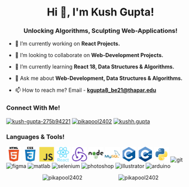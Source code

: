 <h1 align="center">Hi 👋, I'm Kush Gupta!</h1>
<h3 align="center">Unlocking Algorithms, Sculpting Web-Applications!</h3>

-   🔭 I’m currently working on **React Projects.**

-   👯 I’m looking to collaborate on **Web-Development Projects.**

-   🌱 I’m currently learning **React 18, Data Structures & Algorithms.**

-   💬 Ask me about **Web-Development, Data Structures & Algorithms.**

-   📫 How to reach me? Email - **kgupta8_be21@thapar.edu**

<h3 align="left">Connect With Me!</h3>
<p align="left">
    <a href="https://linkedin.com/in/kush-gupta-275b94221" target="blank"
        ><img
            align="center"
            src="https://raw.githubusercontent.com/rahuldkjain/github-profile-readme-generator/master/src/images/icons/Social/linked-in-alt.svg"
            alt="kush-gupta-275b94221"
            height="30"
            width="40"
    /></a>
    <a href="https://www.leetcode.com/pikapool2402" target="blank"
        ><img
            align="center"
            src="https://raw.githubusercontent.com/rahuldkjain/github-profile-readme-generator/master/src/images/icons/Social/leet-code.svg"
            alt="pikapool2402"
            height="30"
            width="40"
    /></a>
    <a href="https://www.instagram.com/kushh.gupta/" target="blank"
        ><img
            align="center"
            src="https://raw.githubusercontent.com/rahuldkjain/github-profile-readme-generator/master/src/images/icons/Social/instagram.svg"
            alt="kushh.gupta"
            height="30"
            width="40"
    /></a>
</p>

<h3 align="left">Languages & Tools!</h3>
<p align="left" class="languages">
    <a href="https://www.w3.org/html/" target="_blank" rel="noreferrer" style="text-decoration: none">
        <img
            src="https://raw.githubusercontent.com/devicons/devicon/master/icons/html5/html5-original-wordmark.svg"
            alt="html5"
            width="40"
            height="40"
        />
    </a>
    <a href="https://www.w3schools.com/css/" target="_blank" rel="noreferrer" style="text-decoration: none">
        <img
            src="https://raw.githubusercontent.com/devicons/devicon/master/icons/css3/css3-original-wordmark.svg"
            alt="css3"
            width="40"
            height="40"
        />
    </a>
    <a
        href="https://developer.mozilla.org/en-US/docs/Web/JavaScript"
        target="_blank"
        rel="noreferrer" style="text-decoration: none"
    >
        <img
            src="https://raw.githubusercontent.com/devicons/devicon/master/icons/javascript/javascript-original.svg"
            alt="javascript"
            width="40"
            height="40"
        />
    </a>
    <a href="https://reactjs.org/" target="_blank" rel="noreferrer" style="text-decoration: none">
        <img
            src="https://raw.githubusercontent.com/devicons/devicon/master/icons/react/react-original-wordmark.svg"
            alt="react"
            width="40"
            height="40"
        />
    </a>
    <a href="https://redux.js.org" target="_blank" rel="noreferrer" style="text-decoration: none">
        <img
            src="https://raw.githubusercontent.com/devicons/devicon/master/icons/redux/redux-original.svg"
            alt="redux"
            width="40"
            height="40"
        />
    </a>
    <a href="https://nodejs.org" target="_blank" rel="noreferrer" style="text-decoration: none">
        <img
            src="https://raw.githubusercontent.com/devicons/devicon/master/icons/nodejs/nodejs-original-wordmark.svg"
            alt="nodejs"
            width="40"
            height="40"
        />
    </a>
    <a href="https://www.mysql.com/" target="_blank" rel="noreferrer" style="text-decoration: none">
        <img
            src="https://raw.githubusercontent.com/devicons/devicon/master/icons/mysql/mysql-original-wordmark.svg"
            alt="mysql"
            width="40"
            height="40"
        />
    </a>
    <a href="https://www.cprogramming.com/" target="_blank" rel="noreferrer" style="text-decoration: none">
        <img
            src="https://raw.githubusercontent.com/devicons/devicon/master/icons/c/c-original.svg"
            alt="c"
            width="40"
            height="40"
        />
    </a>
    <a href="https://www.w3schools.com/cpp/" target="_blank" rel="noreferrer" style="text-decoration: none">
        <img
            src="https://raw.githubusercontent.com/devicons/devicon/master/icons/cplusplus/cplusplus-original.svg"
            alt="cplusplus"
            width="40"
            height="40"
        />
    </a>
    <a href="https://www.python.org" target="_blank" rel="noreferrer" style="text-decoration: none">
        <img
            src="https://raw.githubusercontent.com/devicons/devicon/master/icons/python/python-original.svg"
            alt="python"
            width="40"
            height="40"
        />
    </a>
    <a href="https://git-scm.com/" target="_blank" rel="noreferrer" style="text-decoration: none">
        <img
            src="https://www.vectorlogo.zone/logos/git-scm/git-scm-icon.svg"
            alt="git"
            width="40"
            height="40"
        />
    </a>
    <a href="https://www.figma.com/" target="_blank" rel="noreferrer" style="text-decoration: none">
        <img
            src="https://www.vectorlogo.zone/logos/figma/figma-icon.svg"
            alt="figma"
            width="40"
            height="40"
        />
    </a>
    <a href="https://www.mathworks.com/" target="_blank" rel="noreferrer" style="text-decoration: none">
        <img
            src="https://upload.wikimedia.org/wikipedia/commons/2/21/Matlab_Logo.png"
            alt="matlab"
            width="40"
            height="40"
        />
    </a>
    <a href="https://www.selenium.dev" target="_blank" rel="noreferrer" style="text-decoration: none">
        <img
            src="https://raw.githubusercontent.com/detain/svg-logos/780f25886640cef088af994181646db2f6b1a3f8/svg/selenium-logo.svg"
            alt="selenium"
            width="40"
            height="40"
        />
    </a>
    <a href="https://www.photoshop.com/en" target="_blank" rel="noreferrer" style="text-decoration: none">
        <img
            src="https://upload.wikimedia.org/wikipedia/commons/thumb/a/af/Adobe_Photoshop_CC_icon.svg/2101px-Adobe_Photoshop_CC_icon.svg.png"
            alt="photoshop"
            width="40"
            height="40"
        />
    </a>
    <a
        href="https://www.adobe.com/in/products/illustrator.html"
        target="_blank"
        rel="noreferrer" style="text-decoration: none"
    >
        <img
            src="https://upload.wikimedia.org/wikipedia/commons/thumb/f/fb/Adobe_Illustrator_CC_icon.svg/2101px-Adobe_Illustrator_CC_icon.svg.png"
            alt="illustrator"
            width="40"
            height="40"
        />
    </a>
    <a href="https://www.arduino.cc/" target="_blank" rel="noreferrer" style="text-decoration: none">
        <img
            src="https://cdn.worldvectorlogo.com/logos/arduino-1.svg"
            alt="arduino"
            width="40"
            height="40"
        />
    </a>
</p>

<p
    align="center"
    style="display: flex; justify-content: space-evenly; align-items: center;"
>
    <img
        src="https://github-readme-streak-stats.herokuapp.com/?user=pikapool2402&"
        alt="pikapool2402"
    />
    <img
        src="https://github-readme-stats.vercel.app/api/top-langs?username=pikapool2402&show_icons=true&locale=en&layout=compact"
        alt="pikapool2402"
    />
</p>
